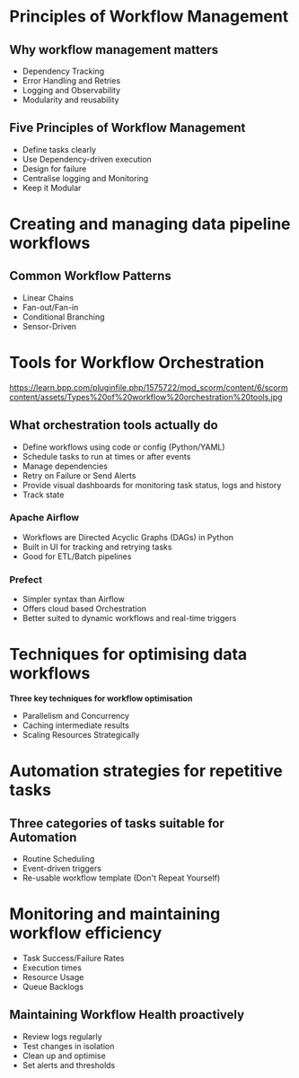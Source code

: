 # Principles of Workflow Management

## Why workflow management matters
- Dependency Tracking
- Error Handling and Retries
- Logging and Observability
- Modularity and reusability

## Five Principles of Workflow Management
- Define tasks clearly
- Use Dependency-driven execution
- Design for failure
- Centralise logging and Monitoring
- Keep it Modular


# Creating and managing data pipeline workflows

## Common Workflow Patterns
- Linear Chains
- Fan-out/Fan-in
- Conditional Branching
- Sensor-Driven

# Tools for Workflow Orchestration
https://learn.bpp.com/pluginfile.php/1575722/mod_scorm/content/6/scormcontent/assets/Types%20of%20workflow%20orchestration%20tools.jpg


## What orchestration tools actually do
- Define workflows using code or config (Python/YAML)
- Schedule tasks to run at times or after events
- Manage dependencies
- Retry on Failure or Send Alerts
- Provide visual dashboards for monitoring task status, logs and history
- Track state

### Apache Airflow
- Workflows are Directed Acyclic Graphs (DAGs) in Python
- Built in UI for tracking and retrying tasks
- Good for ETL/Batch pipelines

### Prefect
- Simpler syntax than Airflow
- Offers cloud based Orchestration
- Better suited to dynamic workflows and real-time triggers

# Techniques for optimising data workflows
**Three key techniques for workflow optimisation**
- Parallelism and Concurrency
- Caching intermediate results
- Scaling Resources Strategically

# Automation strategies for repetitive tasks

## Three categories of tasks suitable for Automation
- Routine Scheduling
- Event-driven triggers
- Re-usable workflow template (Don't Repeat Yourself)


# Monitoring and maintaining workflow efficiency
- Task Success/Failure Rates
- Execution times
- Resource Usage
- Queue Backlogs

## Maintaining Workflow Health proactively
- Review logs regularly
- Test changes in isolation
- Clean up and optimise
- Set alerts and thresholds


